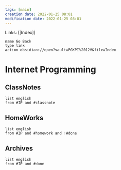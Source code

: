 ```yaml
---
tags: [main]
creation date: 2022-01-25 08:01
modification date: 2022-01-25 08:01
---
```


Links: [[Index]]
```button
name Go Back
type link
action obsidian://open?vault=PGKPI%2012V&file=Index
```
# Internet Programming
## ClassNotes
```dataview
list english
from #IP and #classnote
```
## HomeWorks
```dataview
list english
from #IP and #homework and !#done
```
## Archives
```dataview
list english
from #IP and #done
```